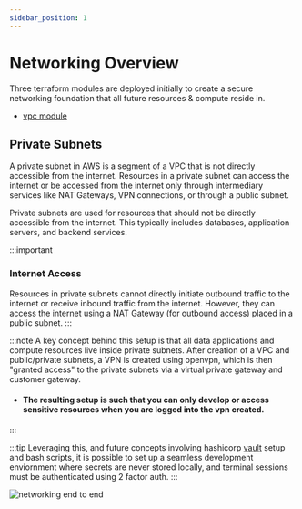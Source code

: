 ```yaml
---
sidebar_position: 1
---
```


# Networking Overview

Three terraform modules are deployed initially to create a secure networking foundation that all future resources & compute reside in.

* [vpc module](./vpc.md)


## Private Subnets

A private subnet in AWS is a segment of a VPC that is not directly accessible from the internet. Resources in a private subnet can access the internet or be accessed from the internet only through intermediary services like NAT Gateways, VPN connections, or through a public subnet.

Private subnets are used for resources that should not be directly accessible from the internet. This typically includes databases, application servers, and backend services.

:::important
### Internet Access
Resources in private subnets cannot directly initiate outbound traffic to the internet or receive inbound traffic from the internet. However, they can access the internet using a NAT Gateway (for outbound access) placed in a public subnet.
:::

:::note
A key concept behind this setup is that all data applications and compute resources live inside private subnets. After creation of a VPC and public/private subnets, a VPN is created using openvpn, which is then "granted access" to the private subnets via a virtual private gateway and customer gateway.

* #### The resulting setup is such that you can only develop or access sensitive resources when you are logged into the vpn created.
:::

:::tip
Leveraging this, and future concepts involving hashicorp [vault]('https://www.vaultproject.io/') setup and bash scripts, it is possible to set up a seamless development enviornment where secrets are never stored locally, and terminal sessions must be authenticated using 2 factor auth.
:::


![networking end to end](/img/aws/vpc_e2e.png)
